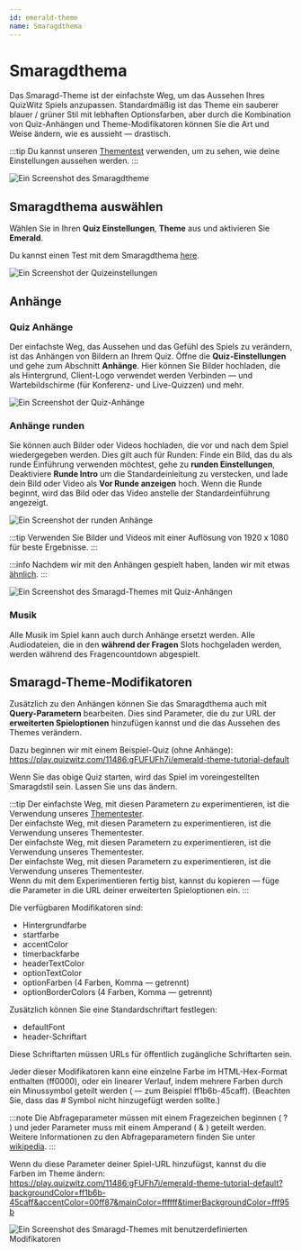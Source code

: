 ```yaml
---
id: emerald-theme
name: Smaragdthema
---
```


# Smaragdthema

Das Smaragd-Theme ist der einfachste Weg, um das Aussehen Ihres QuizWitz Spiels anzupassen. Standardmäßig ist das Theme ein sauberer blauer / grüner Stil mit lebhaften Optionsfarben, aber durch die Kombination von Quiz-Anhängen und Theme-Modifikatoren können Sie die Art und Weise ändern, wie es aussieht — drastisch.

:::tip
Du kannst unseren [Thementest](https://client.quizwitz.com/test.html?theme=emerald) verwenden, um zu sehen, wie deine Einstellungen aussehen werden.
:::

![Ein Screenshot des Smaragdtheme](/images/emerald/emerald.png)

## Smaragdthema auswählen

Wählen Sie in Ihren **Quiz Einstellungen**, **Theme** aus und aktivieren Sie **Emerald**.

Du kannst einen Test mit dem Smaragdthema [here](https://play.quizwitz.com/11486:gFUabUFh7i/emerald-theme-tutorial-default).

![Ein Screenshot der Quizeinstellungen](/images/emerald/quiz-settings.png)

## Anhänge

### Quiz Anhänge

Der einfachste Weg, das Aussehen und das Gefühl des Spiels zu verändern, ist das Anhängen von Bildern an Ihrem Quiz. Öffne die **Quiz-Einstellungen** und gehe zum Abschnitt **Anhänge**. Hier können Sie Bilder hochladen, die als Hintergrund, Client-Logo verwendet werden Verbinden — und Wartebildschirme (für Konferenz- und Live-Quizzen) und mehr.

![Ein Screenshot der Quiz-Anhänge](/images/emerald/quiz-attachments.png)

### Anhänge runden

Sie können auch Bilder oder Videos hochladen, die vor und nach dem Spiel wiedergegeben werden. Dies gilt auch für Runden: Finde ein Bild, das du als runde Einführung verwenden möchtest, gehe zu **runden Einstellungen**, Deaktiviere **Runde Intro** um die Standardeinleitung zu verstecken, und lade dein Bild oder Video als **Vor Runde anzeigen** hoch. Wenn die Runde beginnt, wird das Bild oder das Video anstelle der Standardeinführung angezeigt.

![Ein Screenshot der runden Anhänge](/images/emerald/round-settings.png)

:::tip
Verwenden Sie Bilder und Videos mit einer Auflösung von 1920 x 1080 für beste Ergebnisse.
:::

:::info
Nachdem wir mit den Anhängen gespielt haben, landen wir mit etwas [ähnlich](https://play.quizwitz.com/11487:ACz546ejAV/emerald-theme-tutorial-background-logo).
:::

![Ein Screenshot des Smaragd-Themes mit Quiz-Anhängen](/images/emerald/emerald-with-attachments.png)

### Musik

Alle Musik im Spiel kann auch durch Anhänge ersetzt werden. Alle Audiodateien, die in den **während der Fragen** Slots hochgeladen werden, werden während des Fragencountdown abgespielt.

## Smaragd-Theme-Modifikatoren

Zusätzlich zu den Anhängen können Sie das Smaragdthema auch mit **Query-Parametern** bearbeiten. Dies sind Parameter, die du zur URL der **erweiterten Spieloptionen** hinzufügen kannst und die das Aussehen des Themes verändern.

Dazu beginnen wir mit einem Beispiel-Quiz (ohne Anhänge):\
https://play.quizwitz.com/11486:gFUFUFh7i/emerald-theme-tutorial-default

Wenn Sie das obige Quiz starten, wird das Spiel im voreingestellten Smaragdstil sein. Lassen Sie uns das ändern.

:::tip
Der einfachste Weg, mit diesen Parametern zu experimentieren, ist die Verwendung unseres [Thementester](https://client.quizwitz.com/test.html?theme=emerald&backgroundColor=ff1b6b-45caff&accentColor=00ff87&mainColor=ffffff&timerBackgroundColor=fff95b).\
Der einfachste Weg, mit diesen Parametern zu experimentieren, ist die Verwendung unseres Thementester.\
Der einfachste Weg, mit diesen Parametern zu experimentieren, ist die Verwendung unseres Thementester.\
Der einfachste Weg, mit diesen Parametern zu experimentieren, ist die Verwendung unseres Thementester.\
Wenn du mit dem Experimentieren fertig bist, kannst du kopieren — füge die Parameter in die URL deiner erweiterten Spieloptionen ein.
:::

Die verfügbaren Modifikatoren sind:

- Hintergrundfarbe
- startfarbe
- accentColor
- timerbackfarbe
- headerTextColor
- optionTextColor
- optionFarben (4 Farben, Komma — getrennt)
- optionBorderColors (4 Farben, Komma — getrennt)

Zusätzlich können Sie eine Standardschriftart festlegen:

- defaultFont
- header-Schriftart

Diese Schriftarten müssen URLs für öffentlich zugängliche Schriftarten sein.

Jeder dieser Modifikatoren kann eine einzelne Farbe im HTML-Hex-Format enthalten (ff0000), oder ein linearer Verlauf, indem mehrere Farben durch ein Minussymbol geteilt werden ( — zum Beispiel ff1b6b-45caff). (Beachten Sie, dass das # Symbol nicht hinzugefügt werden sollte.)

:::note
Die Abfrageparameter müssen mit einem Fragezeichen beginnen ( ? ) und jeder Parameter muss mit einem Amperand ( & ) geteilt werden. Weitere Informationen zu den Abfrageparametern finden Sie unter [wikipedia](https://en.wikipedia.org/wiki/Query_string).
:::

Wenn du diese Parameter deiner Spiel-URL hinzufügst, kannst du die Farben im Theme ändern:\
https://play.quizwitz.com/11486:gFUFh7i/emerald-theme-tutorial-default?backgroundColor=ff1b6b-45caff&accentColor=00ff87&mainColor=ffffff&timerBackgroundColor=fff95b

![Ein Screenshot des Smaragd-Themes mit benutzerdefinierten Modifikatoren](/images/emerald/theme_properties.png)
